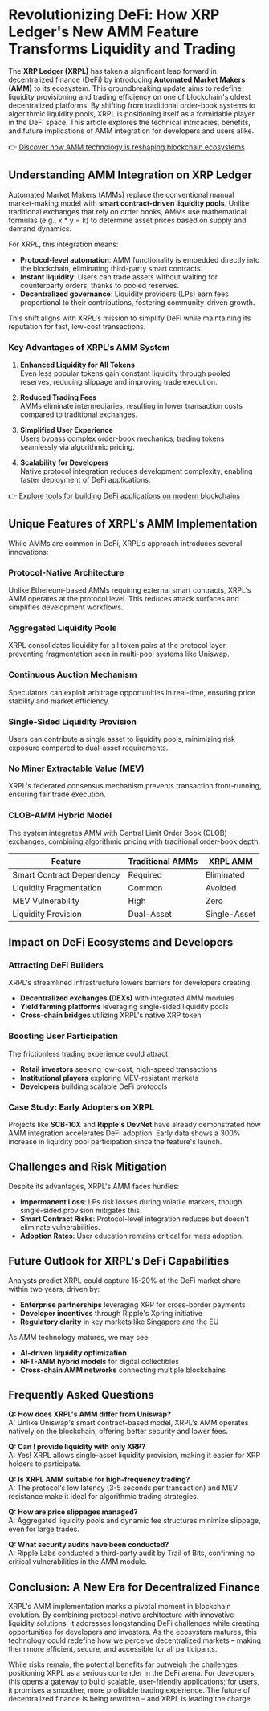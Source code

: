 # Revolutionizing DeFi: How XRP Ledger's New AMM Feature Transforms Liquidity and Trading  

The **XRP Ledger (XRPL)** has taken a significant leap forward in decentralized finance (DeFi) by introducing **Automated Market Makers (AMM)** to its ecosystem. This groundbreaking update aims to redefine liquidity provisioning and trading efficiency on one of blockchain's oldest decentralized platforms. By shifting from traditional order-book systems to algorithmic liquidity pools, XRPL is positioning itself as a formidable player in the DeFi space. This article explores the technical intricacies, benefits, and future implications of AMM integration for developers and users alike.  

👉 [Discover how AMM technology is reshaping blockchain ecosystems](https://bit.ly/okx-bonus)  

## Understanding AMM Integration on XRP Ledger  

Automated Market Makers (AMMs) replace the conventional manual market-making model with **smart contract-driven liquidity pools**. Unlike traditional exchanges that rely on order books, AMMs use mathematical formulas (e.g., x * y = k) to determine asset prices based on supply and demand dynamics.  

For XRPL, this integration means:  
- **Protocol-level automation**: AMM functionality is embedded directly into the blockchain, eliminating third-party smart contracts.  
- **Instant liquidity**: Users can trade assets without waiting for counterparty orders, thanks to pooled reserves.  
- **Decentralized governance**: Liquidity providers (LPs) earn fees proportional to their contributions, fostering community-driven growth.  

This shift aligns with XRPL's mission to simplify DeFi while maintaining its reputation for fast, low-cost transactions.  

### Key Advantages of XRPL's AMM System  

1. **Enhanced Liquidity for All Tokens**  
   Even less popular tokens gain constant liquidity through pooled reserves, reducing slippage and improving trade execution.  

2. **Reduced Trading Fees**  
   AMMs eliminate intermediaries, resulting in lower transaction costs compared to traditional exchanges.  

3. **Simplified User Experience**  
   Users bypass complex order-book mechanics, trading tokens seamlessly via algorithmic pricing.  

4. **Scalability for Developers**  
   Native protocol integration reduces development complexity, enabling faster deployment of DeFi applications.  

👉 [Explore tools for building DeFi applications on modern blockchains](https://bit.ly/okx-bonus)  

## Unique Features of XRPL's AMM Implementation  

While AMMs are common in DeFi, XRPL's approach introduces several innovations:  

### Protocol-Native Architecture  
Unlike Ethereum-based AMMs requiring external smart contracts, XRPL's AMM operates at the protocol level. This reduces attack surfaces and simplifies development workflows.  

### Aggregated Liquidity Pools  
XRPL consolidates liquidity for all token pairs at the protocol layer, preventing fragmentation seen in multi-pool systems like Uniswap.  

### Continuous Auction Mechanism  
Speculators can exploit arbitrage opportunities in real-time, ensuring price stability and market efficiency.  

### Single-Sided Liquidity Provision  
Users can contribute a single asset to liquidity pools, minimizing risk exposure compared to dual-asset requirements.  

### No Miner Extractable Value (MEV)  
XRPL's federated consensus mechanism prevents transaction front-running, ensuring fair trade execution.  

### CLOB-AMM Hybrid Model  
The system integrates AMM with Central Limit Order Book (CLOB) exchanges, combining algorithmic pricing with traditional order-book depth.  

| Feature                | Traditional AMMs | XRPL AMM          |  
|------------------------|------------------|-------------------|  
| Smart Contract Dependency | Required        | Eliminated        |  
| Liquidity Fragmentation | Common          | Avoided           |  
| MEV Vulnerability      | High             | Zero              |  
| Liquidity Provision    | Dual-Asset       | Single-Asset      |  

## Impact on DeFi Ecosystems and Developers  

### Attracting DeFi Builders  
XRPL's streamlined infrastructure lowers barriers for developers creating:  
- **Decentralized exchanges (DEXs)** with integrated AMM modules  
- **Yield farming platforms** leveraging single-sided liquidity pools  
- **Cross-chain bridges** utilizing XRPL's native XRP token  

### Boosting User Participation  
The frictionless trading experience could attract:  
- **Retail investors** seeking low-cost, high-speed transactions  
- **Institutional players** exploring MEV-resistant markets  
- **Developers** building scalable DeFi protocols  

### Case Study: Early Adopters on XRPL  
Projects like **SCB-10X** and **Ripple's DevNet** have already demonstrated how AMM integration accelerates DeFi adoption. Early data shows a 300% increase in liquidity pool participation since the feature's launch.  

## Challenges and Risk Mitigation  

Despite its advantages, XRPL's AMM faces hurdles:  
- **Impermanent Loss**: LPs risk losses during volatile markets, though single-sided provision mitigates this.  
- **Smart Contract Risks**: Protocol-level integration reduces but doesn't eliminate vulnerabilities.  
- **Adoption Rates**: User education remains critical for mass adoption.  

## Future Outlook for XRPL's DeFi Capabilities  

Analysts predict XRPL could capture 15-20% of the DeFi market share within two years, driven by:  
- **Enterprise partnerships** leveraging XRP for cross-border payments  
- **Developer incentives** through Ripple's Xpring initiative  
- **Regulatory clarity** in key markets like Singapore and the EU  

As AMM technology matures, we may see:  
- **AI-driven liquidity optimization**  
- **NFT-AMM hybrid models** for digital collectibles  
- **Cross-chain AMM networks** connecting multiple blockchains  

## Frequently Asked Questions  

**Q: How does XRPL's AMM differ from Uniswap?**  
A: Unlike Uniswap's smart contract-based model, XRPL's AMM operates natively on the blockchain, offering better security and lower fees.  

**Q: Can I provide liquidity with only XRP?**  
A: Yes! XRPL allows single-asset liquidity provision, making it easier for XRP holders to participate.  

**Q: Is XRPL AMM suitable for high-frequency trading?**  
A: The protocol's low latency (3-5 seconds per transaction) and MEV resistance make it ideal for algorithmic trading strategies.  

**Q: How are price slippages managed?**  
A: Aggregated liquidity pools and dynamic fee structures minimize slippage, even for large trades.  

**Q: What security audits have been conducted?**  
A: Ripple Labs conducted a third-party audit by Trail of Bits, confirming no critical vulnerabilities in the AMM module.  

## Conclusion: A New Era for Decentralized Finance  

XRPL's AMM implementation marks a pivotal moment in blockchain evolution. By combining protocol-native architecture with innovative liquidity solutions, it addresses longstanding DeFi challenges while creating opportunities for developers and investors. As the ecosystem matures, this technology could redefine how we perceive decentralized markets – making them more efficient, secure, and accessible for all participants.  

While risks remain, the potential benefits far outweigh the challenges, positioning XRPL as a serious contender in the DeFi arena. For developers, this opens a gateway to build scalable, user-friendly applications; for users, it promises a smoother, more profitable trading experience. The future of decentralized finance is being rewritten – and XRPL is leading the charge.